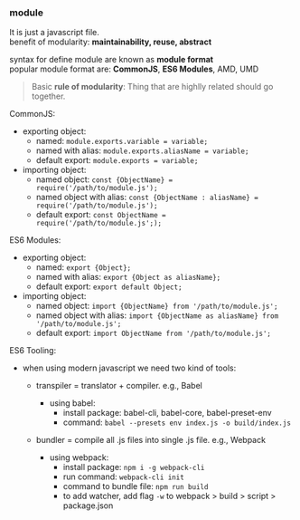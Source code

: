 ### module  
It is just a javascript file.   
benefit of modularity: **maintainability, reuse, abstract**  
  
syntax for define module are known as **module format**  
popular module format are: **CommonJS**, **ES6 Modules**, AMD, UMD  

>Basic **rule of modularity**: Thing that are highlly related should go together.

CommonJS:
- exporting object: 
	- named: `module.exports.variable = variable;`
	- named with alias: `module.exports.aliasName = variable;`
	- default export: `module.exports = variable;`
 - importing object: 
	 - named object: `const {ObjectName} = require('/path/to/module.js');`
	 - named object with alias: `const {ObjectName : aliasName} = require('/path/to/module.js');`
	 - default export: `const ObjectName = require('/path/to/module.js';);`

ES6 Modules:
- exporting object: 
	- named: `export {Object};`
	- named with alias: `export {Object as aliasName};`
	- default export: `export default Object;`
 - importing object: 
	 - named object: `import {ObjectName} from '/path/to/module.js';`
	 - named object with alias: `import {ObjectName as aliasName} from '/path/to/module.js';`
	 - default export: `import ObjectName from '/path/to/module.js';`
	  
        
	
ES6 Tooling:
- when using modern javascript we need two kind of tools:
	- transpiler = translator + compiler.     e.g., Babel
	   - using babel:
		 - install package: babel-cli, babel-core, babel-preset-env
		 - command: `babel --presets env index.js -o build/index.js`
		     
	-  bundler = compile all .js files into single .js file.  e.g., Webpack
		- using webpack:
			- install package: `npm i -g webpack-cli`
			- run command: `webpack-cli init`
			- command to bundle file: `npm run build`
			- to add watcher, add flag `-w` to webpack > build > script > package.json
			   
   